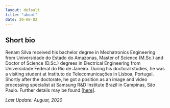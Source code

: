 ```yaml
---
layout: default
title: "about"
date: 20-08-02
---
```


## Short bio


Renam Silva received his bachelor degree in Mechatronics Engineering from Universidade do Estado do Amazonas, 
Master of Science (M.Sc.) and Doctor of Science (D.Sc.) degrees in Electrical Engineering from Universidade Federal do Rio de Janeiro. During his doctoral studies, he was a visiting student at Instituto de Telecomunicações in Lisboa, Portugal. Shortly after the doctorate, he got a position as an image and video processing specialist at Samsung R&D Institute Brazil in Campinas, São Paulo.
Further details may be found [[here](./cv.pdf)].

*Last Update: August, 2020* 


